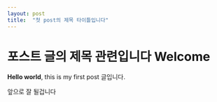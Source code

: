 ```yaml
---
layout: post
title:  "첫 post의 제목 타이틀입니다"
---
```


# 포스트 글의 제목 관련입니다 Welcome

**Hello world**, this is my first post 글입니다.

앞으로 잘 될겁니다

